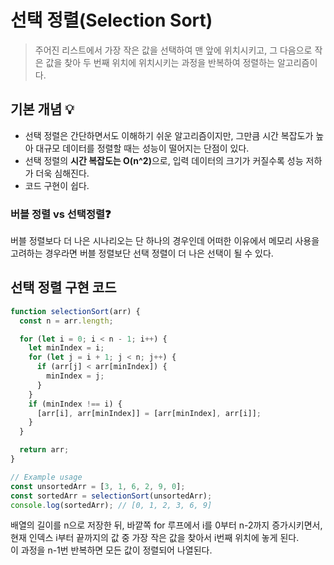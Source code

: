 # 선택 정렬(Selection Sort)

> 주어진 리스트에서 가장 작은 값을 선택하여 맨 앞에 위치시키고, 그 다음으로 작은 값을 찾아 두 번째 위치에 위치시키는 과정을 반복하여 정렬하는 알고리즘이다.

## 기본 개념 💡

- 선택 정렬은 간단하면서도 이해하기 쉬운 알고리즘이지만, 그만큼 시간 복잡도가 높아 대규모 데이터를 정렬할 때는 성능이 떨어지는 단점이 있다.
- 선택 정렬의 <strong>시간 복잡도는 O(n^2)</strong>으로, 입력 데이터의 크기가 커질수록 성능 저하가 더욱 심해진다.</br>
- 코드 구현이 쉽다.

### 버블 정렬 vs 선택정렬❓

버블 정렬보다 더 나은 시나리오는 단 하나의 경우인데 어떠한 이유에서 메모리 사용을 고려하는 경우라면 버블 정렬보단 선택 정렬이 더 나은 선택이 될 수 있다.

## 선택 정렬 구현 코드

```javascript
function selectionSort(arr) {
  const n = arr.length;

  for (let i = 0; i < n - 1; i++) {
    let minIndex = i;
    for (let j = i + 1; j < n; j++) {
      if (arr[j] < arr[minIndex]) {
        minIndex = j;
      }
    }
    if (minIndex !== i) {
      [arr[i], arr[minIndex]] = [arr[minIndex], arr[i]];
    }
  }

  return arr;
}

// Example usage
const unsortedArr = [3, 1, 6, 2, 9, 0];
const sortedArr = selectionSort(unsortedArr);
console.log(sortedArr); // [0, 1, 2, 3, 6, 9]
```

배열의 길이를 n으로 저장한 뒤, 바깥쪽 for 루프에서 i를 0부터 n-2까지 증가시키면서, 현재 인덱스 i부터 끝까지의 값 중 가장 작은 값을 찾아서 i번째 위치에 놓게 된다.</br>
이 과정을 n-1번 반복하면 모든 값이 정렬되어 나열된다.
